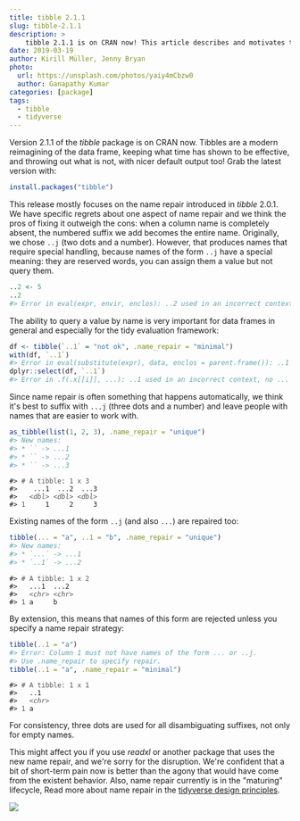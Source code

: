 ```yaml
---
title: tibble 2.1.1
slug: tibble-2.1.1
description: >
    tibble 2.1.1 is on CRAN now! This article describes and motivates the latest minor release of the tibble package.
date: 2019-03-19
author: Kirill Müller, Jenny Bryan
photo:
  url: https://unsplash.com/photos/yaiy4mCbzw0
  author: Ganapathy Kumar
categories: [package]
tags:
  - tibble
  - tidyverse
---
```





<STYLE type='text/css' scoped>
PRE.fansi SPAN {padding-top: .25em; padding-bottom: .25em};
</STYLE>


Version 2.1.1 of the *tibble* package is on CRAN now. Tibbles are a modern reimagining of the data frame, keeping what time has shown to be effective, and throwing out what is not, with nicer default output too! Grab the latest version with:

```r
install.packages("tibble")
```

This release mostly focuses on the name repair introduced in *tibble* 2.0.1.
We have specific regrets about one aspect of name repair and we think the pros of fixing it outweigh the cons:
when a column name is completely absent, the numbered suffix we add becomes the entire name.
Originally, we chose `..j` (two dots and a number).
However, that produces names that require special handling, because names of the form `..j` have a special meaning: they are reserved words, you can assign them a value but not query them.


```r
..2 <- 5
..2
#> Error in eval(expr, envir, enclos): ..2 used in an incorrect context, no ... to look in
```


The ability to query a value by name is very important for data frames in general and especially for the tidy evaluation framework:


```r
df <- tibble(`..1` = "not ok", .name_repair = "minimal")
with(df, `..1`)
#> Error in eval(substitute(expr), data, enclos = parent.frame()): ..1 used in an incorrect context, no ... to look in
dplyr::select(df, `..1`)
#> Error in .f(.x[[i]], ...): ..1 used in an incorrect context, no ... to look in
```

Since name repair is often something that happens automatically, we think it's best to suffix with `...j` (three dots and a number) and leave people with names that are easier to work with.


```r
as_tibble(list(1, 2, 3), .name_repair = "unique")
#> New names:
#> * `` -> ...1
#> * `` -> ...2
#> * `` -> ...3
```

<PRE class="fansi fansi-output"><CODE>#&gt; <span style='color: #555555;'># A tibble: 1 x 3</span>
#&gt;    .​.​.1  .​.​.2  .​.​.3
#&gt;   <span style='color: #555555;font-style: italic;'>&lt;dbl&gt;</span><span> </span><span style='color: #555555;font-style: italic;'>&lt;dbl&gt;</span><span> </span><span style='color: #555555;font-style: italic;'>&lt;dbl&gt;</span>
#&gt; <span style='color: #555555;'>1</span><span>     1     2     3</span></CODE></PRE>

Existing names of the form `..j` (and also `...`) are repaired too:


```r
tibble(... = "a", ..1 = "b", .name_repair = "unique")
#> New names:
#> * `...` -> ...1
#> * `..1` -> ...2
```

<PRE class="fansi fansi-output"><CODE>#&gt; <span style='color: #555555;'># A tibble: 1 x 2</span>
#&gt;   .​.​.1  .​.​.2 
#&gt;   <span style='color: #555555;font-style: italic;'>&lt;chr&gt;</span><span> </span><span style='color: #555555;font-style: italic;'>&lt;chr&gt;</span>
#&gt; <span style='color: #555555;'>1</span><span> a     b</span></CODE></PRE>

By extension, this means that names of this form are rejected unless you specify a name repair strategy:


```r
tibble(..1 = "a")
#> Error: Column 1 must not have names of the form ... or ..j.
#> Use .name_repair to specify repair.
tibble(..1 = "a", .name_repair = "minimal")
```

<PRE class="fansi fansi-output"><CODE>#&gt; <span style='color: #555555;'># A tibble: 1 x 1</span>
#&gt;   ..1  
#&gt;   <span style='color: #555555;font-style: italic;'>&lt;chr&gt;</span>
#&gt; <span style='color: #555555;'>1</span><span> a</span></CODE></PRE>

For consistency, three dots are used for all disambiguating suffixes, not only for empty names.

This might affect you if you use *readxl* or another package that uses the new name repair, and we're sorry for the disruption.
We're confident that a bit of short-term pain now is better than the agony that would have come from the existent behavior.
Also, name repair currently is in the "maturing" lifecycle, 
Read more about name repair in the [tidyverse design principles](https://principles.tidyverse.org/names-attribute.html#the-names-attribute-of-an-object).

 <p><img src="/images/tibble-2.1.1/dots.jpg"/></p>
